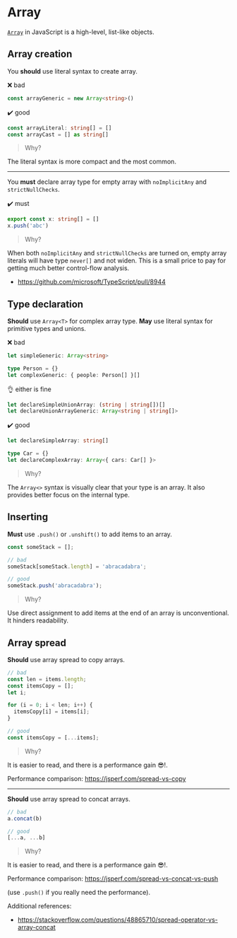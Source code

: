# Array

[`Array`][array] in JavaScript is a high-level, list-like objects.

## Array creation

You **should** use literal syntax to create array.

❌ bad

```ts file=../../examples/array/standard/declare-style.bad.ts
const arrayGeneric = new Array<string>()

```

✔️ good

```ts file=../../examples/array/standard/declare-style.good.ts
const arrayLiteral: string[] = []
const arrayCast = [] as string[]

```

> Why?

The literal syntax is more compact and the most common.

---

You **must** declare array type for empty array with `noImplicitAny` and `strictNullChecks`.

✔️ must

```ts file=../../examples/array/standard/empty-must-declare.ts
export const x: string[] = []
x.push('abc')

```

> Why?

When both `noImplicitAny` and `strictNullChecks` are turned on,
empty array literals will have type `never[]` and not widen.
This is a small price to pay for getting much better control-flow analysis.

- <https://github.com/microsoft/TypeScript/pull/8944>

## Type declaration

**Should** use `Array<T>` for complex array type.
**May** use literal syntax for primitive types and unions.

❌ bad

```ts file=../../examples/array/standard/declare-generic.bad.ts
let simpleGeneric: Array<string>

type Person = {}
let complexGeneric: { people: Person[] }[]

```

👌 either is fine

```ts file=../../examples/array/standard/declare-generic.ok.ts
let declareSimpleUnionArray: (string | string[])[]
let declareUnionArrayGeneric: Array<string | string[]>

```

✔️ good

```ts file=../../examples/array/standard/declare-generic.good.ts
let declareSimpleArray: string[]

type Car = {}
let declareComplexArray: Array<{ cars: Car[] }>

```

> Why?

The `Array<>` syntax is visually clear that your type is an array.
It also provides better focus on the internal type.

## Inserting

**Must** use `.push()` or `.unshift()` to add items to an array.

```ts
const someStack = [];

// bad
someStack[someStack.length] = 'abracadabra';

// good
someStack.push('abracadabra');
```

> Why?

Use direct assignment to add items at the end of an array is unconventional.
It hinders readability.

## Array spread

**Should** use array spread to copy arrays.

```ts
// bad
const len = items.length;
const itemsCopy = [];
let i;

for (i = 0; i < len; i++) {
  itemsCopy[i] = items[i];
}

// good
const itemsCopy = [...items];
```

> Why?

It is easier to read, and there is a performance gain 😎!.

Performance comparison: <https://jsperf.com/spread-vs-copy>

---

**Should** use array spread to concat arrays.

```ts
// bad
a.concat(b)

// good
[...a, ...b]
```

> Why?

It is easier to read, and there is a performance gain 😎!.

Performance comparison: <https://jsperf.com/spread-vs-concat-vs-push>

(use `.push()` if you really need the performance).

Additional references:

- <https://stackoverflow.com/questions/48865710/spread-operator-vs-array-concat>

[array]: https://developer.mozilla.org/en-US/docs/Web/JavaScript/Reference/Global_Objects/Array
